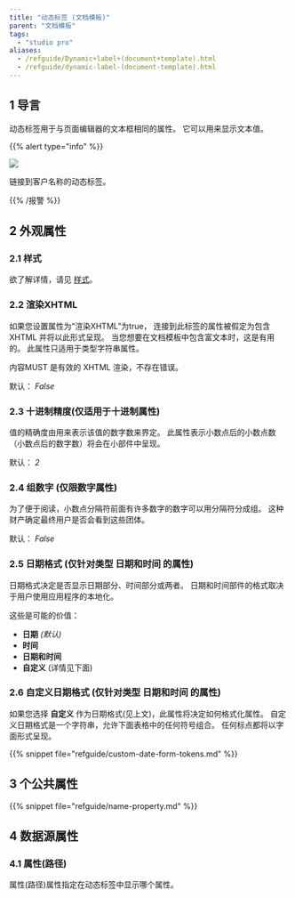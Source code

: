 ```yaml
---
title: "动态标签 (文档模板)"
parent: "文档模板"
tags:
  - "studio pro"
aliases:
  - /refguide/Dynamic+label+(document+template).html
  - /refguide/dynamic-label-(document-template).html
---
```


## 1 导言

动态标签用于与页面编辑器的文本框相同的属性。 它可以用来显示文本值。

{{% alert type="info" %}}

![](attachments/document-templates/918131.png)

链接到客户名称的动态标签。

{{% /报警 %}}

## 2 外观属性

### 2.1 样式

欲了解详情，请见 [样式](style)。

### 2.2 渲染XHTML

如果您设置属性为“渲染XHTML”为true， 连接到此标签的属性被假定为包含 XHTML 并将以此形式呈现。 当您想要在文档模板中包含富文本时，这是有用的。 此属性只适用于类型字符串属性。

内容MUST 是有效的 XHTML 渲染，不存在错误。

默认： *False*

### 2.3 十进制精度(仅适用于十进制属性)

值的精确度由用来表示该值的数字数来界定。 此属性表示小数点后的小数点数（小数点后的数字数）将会在小部件中呈现。

默认： *2*

### 2.4 组数字 (仅限数字属性)

为了便于阅读，小数点分隔符前面有许多数字的数字可以用分隔符分成组。 这种财产确定最终用户是否会看到这些团体。

默认： *False*

### 2.5 日期格式 (仅针对类型 **日期和时间** 的属性)

日期格式决定是否显示日期部分、时间部分或两者。 日期和时间部件的格式取决于用户使用应用程序的本地化。

这些是可能的价值：

* **日期** *(默认)*
* **时间**
* **日期和时间**
* **自定义** (详情见下面)

### 2.6 自定义日期格式 (仅针对类型 **日期和时间** 的属性)

如果您选择 **自定义** 作为日期格式(见上文)，此属性将决定如何格式化属性。 自定义日期格式是一个字符串，允许下面表格中的任何符号组合。 任何标点都将以字面形式呈现。

{{% snippet file="refguide/custom-date-form-tokens.md" %}}

## 3 个公共属性

{{% snippet file="refguide/name-property.md" %}}

## 4 数据源属性

### 4.1 属性(路径)

属性(路径)属性指定在动态标签中显示哪个属性。
